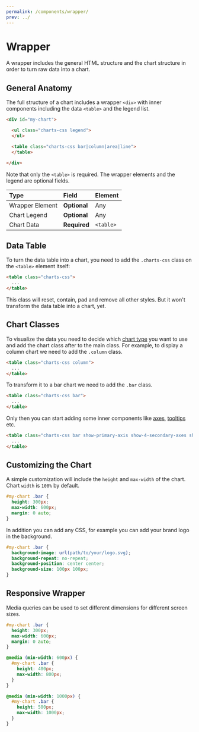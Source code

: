 ```yaml
---
permalink: /components/wrapper/
prev: ../
---
```


# Wrapper

A wrapper includes the general HTML structure and the chart structure in order to turn raw data into a chart.

## General Anatomy

The full structure of a chart includes a wrapper `<div>` with inner components including the data `<table>` and the legend list.

```html
<div id="my-chart">

  <ul class="charts-css legend">
  </ul>

  <table class="charts-css bar|column|area|line">
  </table>

</div>
```

Note that only the `<table>` is required. The wrapper elements and the legend are optional fields.

| Type            | Field        | Element   |
|:----------------|:-------------|:----------|
| Wrapper Element | **Optional** | Any       |
| Chart Legend    | **Optional** | Any       |
| Chart Data      | **Required** | `<table>` |

## Data Table

To turn the data table into a chart, you need to add the `.charts-css` class on the `<table>` element itself:

```html
<table class="charts-css">
  ...
</table>
```

This class will reset, contain, pad and remove all other styles. But it won't transform the data table into a chart, yet.

## Chart Classes

To visualize the data you need to decide which [chart type](/charts/) you want to use and add the chart class after to the main class. For example, to display a column chart we need to add the `.column` class.

```html
<table class="charts-css column">
  ...
</table>
```

To transform it to a bar chart we need to add the `.bar` class.

```html
<table class="charts-css bar">
  ...
</table>
```

Only then you can start adding some inner components like [axes](/charts/axes), [tooltips](/charts/tooltip) etc.

```html
<table class="charts-css bar show-primary-axis show-4-secondary-axes show-data-axes">
  ...
</table>
```

## Customizing the Chart

A simple customization will include the `height` and `max-width` of the chart. Chart `width` is `100%` by default.

```css
#my-chart .bar {
  height: 300px;
  max-width: 600px;
  margin: 0 auto;
}
```

In addition you can add any CSS, for example you can add your brand logo in the background.

```css
#my-chart .bar {
  background-image: url(path/to/your/logo.svg);
  background-repeat: no-repeat;
  background-position: center center;
  background-size: 100px 100px;
}
```

## Responsive Wrapper

Media queries can be used to set different dimensions for different screen sizes.

```css
#my-chart .bar {
  height: 300px;
  max-width: 600px;
  margin: 0 auto;
}

@media (min-width: 600px) {
  #my-chart .bar {
    height: 400px;
    max-width: 800px;
  }
}

@media (min-width: 1000px) {
  #my-chart .bar {
    height: 500px;
    max-width: 1000px;
  }
}
```
